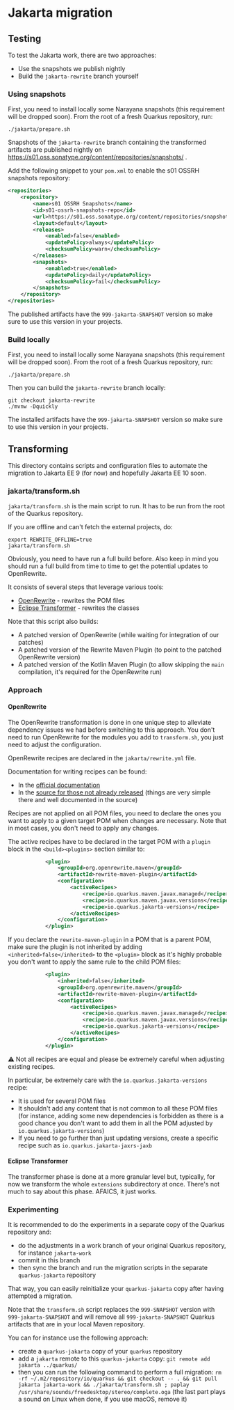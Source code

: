# Jakarta migration

## Testing

To test the Jakarta work, there are two approaches:

- Use the snapshots we publish nightly
- Build the `jakarta-rewrite` branch yourself

### Using snapshots

First, you need to install locally some Narayana snapshots (this requirement will be dropped soon).
From the root of a fresh Quarkus repository, run:

```
./jakarta/prepare.sh
```

Snapshots of the `jakarta-rewrite` branch containing the transformed artifacts are published nightly on https://s01.oss.sonatype.org/content/repositories/snapshots/ .

Add the following snippet to your `pom.xml` to enable the s01 OSSRH snapshots repository:

```xml
<repositories>
    <repository>
        <name>s01 OSSRH Snapshots</name>
        <id>s01-ossrh-snapshots-repo</id>
        <url>https://s01.oss.sonatype.org/content/repositories/snapshots/</url>
        <layout>default</layout>
        <releases>
            <enabled>false</enabled>
            <updatePolicy>always</updatePolicy>
            <checksumPolicy>warn</checksumPolicy>
        </releases>
        <snapshots>
            <enabled>true</enabled>
            <updatePolicy>daily</updatePolicy>
            <checksumPolicy>fail</checksumPolicy>
        </snapshots>
    </repository>
</repositories>
```

The published artifacts have the `999-jakarta-SNAPSHOT` version so make sure to use this version in your projects.

### Build locally

First, you need to install locally some Narayana snapshots (this requirement will be dropped soon).
From the root of a fresh Quarkus repository, run:

```
./jakarta/prepare.sh
```

Then you can build the `jakarta-rewrite` branch locally:

```
git checkout jakarta-rewrite
./mvnw -Dquickly
```

The installed artifacts have the `999-jakarta-SNAPSHOT` version so make sure to use this version in your projects.

## Transforming

This directory contains scripts and configuration files to automate the migration to Jakarta EE 9 (for now) and hopefully Jakarta EE 10 soon.

### jakarta/transform.sh

`jakarta/transform.sh` is the main script to run.
It has to be run from the root of the Quarkus repository.

If you are offline and can't fetch the external projects, do:
```
export REWRITE_OFFLINE=true
jakarta/transform.sh
```
Obviously, you need to have run a full build before.
Also keep in mind you should run a full build from time to time to get the potential updates to OpenRewrite.

It consists of several steps that leverage various tools:

- [OpenRewrite](https://github.com/openrewrite/rewrite) - rewrites the POM files
- [Eclipse Transformer](https://projects.eclipse.org/projects/technology.transformer) - rewrites the classes

Note that this script also builds:

- A patched version of OpenRewrite (while waiting for integration of our patches)
- A patched version of the Rewrite Maven Plugin (to point to the patched OpenRewrite version)
- A patched version of the Kotlin Maven Plugin (to allow skipping the `main` compilation, it's required for the OpenRewrite run)

### Approach

#### OpenRewrite

The OpenRewrite transformation is done in one unique step to alleviate dependency issues we had before switching to this approach.
You don't need to run OpenRewrite for the modules you add to `transform.sh`, you just need to adjust the configuration.

OpenRewrite recipes are declared in the `jakarta/rewrite.yml` file.

Documentation for writing recipes can be found:

- In the [official documentation](https://docs.openrewrite.org/reference/recipes/maven)
- In the [source for those not already released](https://github.com/gsmet/rewrite/tree/main/rewrite-maven/src/main/java/org/openrewrite/maven) (things are very simple there and well documented in the source)

Recipes are not applied on all POM files, you need to declare the ones you want to apply to a given target POM when changes are necessary.
Note that in most cases, you don't need to apply any changes.

The active recipes have to be declared in the target POM with a `plugin` block in the `<build><plugins>` section similar to:

```xml
            <plugin>
                <groupId>org.openrewrite.maven</groupId>
                <artifactId>rewrite-maven-plugin</artifactId>
                <configuration>
                    <activeRecipes>
                        <recipe>io.quarkus.maven.javax.managed</recipe>
                        <recipe>io.quarkus.maven.javax.versions</recipe>
                        <recipe>io.quarkus.jakarta-versions</recipe>
                    </activeRecipes>
                </configuration>
            </plugin>
```

If you declare the `rewrite-maven-plugin` in a POM that is a parent POM, make sure the plugin is not inherited by adding `<inherited>false</inherited>` to the `<plugin>` block
as it's highly probable you don't want to apply the same rule to the child POM files:

```xml
            <plugin>
                <inherited>false</inherited>
                <groupId>org.openrewrite.maven</groupId>
                <artifactId>rewrite-maven-plugin</artifactId>
                <configuration>
                    <activeRecipes>
                        <recipe>io.quarkus.maven.javax.managed</recipe>
                        <recipe>io.quarkus.maven.javax.versions</recipe>
                        <recipe>io.quarkus.jakarta-versions</recipe>
                    </activeRecipes>
                </configuration>
            </plugin>
```

:warning: Not all recipes are equal and please be extremely careful when adjusting existing recipes.

In particular, be extremely care with the `io.quarkus.jakarta-versions` recipe:

- It is used for several POM files
- It shouldn't add any content that is not common to all these POM files (for instance, adding some new dependencies is forbidden as there is a good chance you don't want to add them in all the POM adjusted by `io.quarkus.jakarta-versions`)
- If you need to go further than just updating versions, create a specific recipe such as `io.quarkus.jakarta-jaxrs-jaxb`

#### Eclipse Transformer

The transformer phase is done at a more granular level but, typically, for now we transform the whole `extensions` subdirectory at once.
There's not much to say about this phase.
AFAICS, it just works.

### Experimenting

It is recommended to do the experiments in a separate copy of the Quarkus repository and:

- do the adjustments in a work branch of your original Quarkus repository, for instance `jakarta-work`
- commit in this branch
- then sync the branch and run the migration scripts in the separate `quarkus-jakarta` repository

That way, you can easily reinitialize your `quarkus-jakarta` copy after having attempted a migration.

Note that the `transform.sh` script replaces the `999-SNAPSHOT` version with `999-jakarta-SNAPSHOT` and will remove all `999-jakarta-SNAPSHOT` Quarkus artifacts that are in your local Maven repository.

You can for instance use the following approach:

- create a `quarkus-jakarta` copy of your `quarkus` repository
- add a `jakarta` remote to this `quarkus-jakarta` copy: `git remote add jakarta ../quarkus/`
- then you can run the following command to perform a full migration: `rm -rf ~/.m2/repository/io/quarkus && git checkout -- . && git pull jakarta jakarta-work && ./jakarta/transform.sh ; paplay /usr/share/sounds/freedesktop/stereo/complete.oga` (the last part plays a sound on Linux when done, if you use macOS, remove it)
